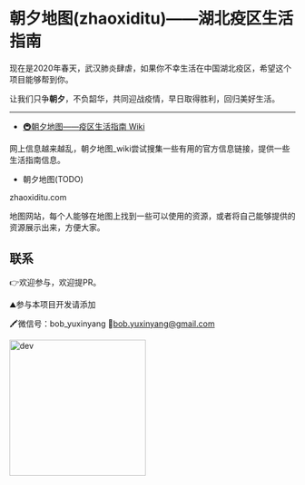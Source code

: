 # 朝夕地图(zhaoxiditu)——湖北疫区生活指南

现在是2020年春天，武汉肺炎肆虐，如果你不幸生活在中国湖北疫区，希望这个项目能够帮到你。

让我们只争**朝夕**，不负韶华，共同迎战疫情，早日取得胜利，回归美好生活。

----

* [🚇朝夕地图——疫区生活指南 Wiki](https://github.com/bobyuxinyang/zhaoxiditu/wiki) 

网上信息越来越乱，朝夕地图_wiki尝试搜集一些有用的官方信息链接，提供一些生活指南信息。

* 朝夕地图(TODO)

zhaoxiditu.com

地图网站，每个人能够在地图上找到一些可以使用的资源，或者将自己能够提供的资源展示出来，方便大家。

## 联系

👉欢迎参与，欢迎提PR。

⛰参与本项目开发请添加

🖍微信号：bob_yuxinyang
📮bob.yuxinyang@gmail.com  

<img src="https://tva3.sinaimg.cn/large/646dd483gy1gb90vtmzhfj20kw0r20v8.jpg" alt="dev" width="240">
